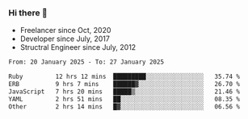 ### Hi there 👋

- Freelancer since Oct, 2020
- Developer since July, 2017
- Structral Engineer since July, 2012

<!--START_SECTION:waka-->

```txt
From: 20 January 2025 - To: 27 January 2025

Ruby         12 hrs 12 mins  █████████░░░░░░░░░░░░░░░░   35.74 %
ERB          9 hrs 7 mins    ██████▓░░░░░░░░░░░░░░░░░░   26.70 %
JavaScript   7 hrs 20 mins   █████▒░░░░░░░░░░░░░░░░░░░   21.46 %
YAML         2 hrs 51 mins   ██░░░░░░░░░░░░░░░░░░░░░░░   08.35 %
Other        2 hrs 14 mins   █▓░░░░░░░░░░░░░░░░░░░░░░░   06.56 %
```

<!--END_SECTION:waka-->
